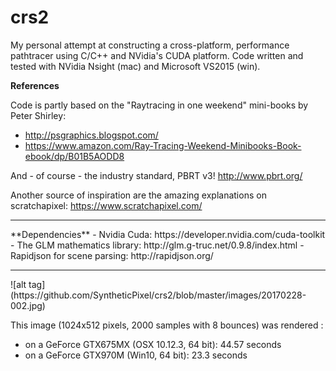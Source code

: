 # crs2
My personal attempt at constructing a cross-platform, performance pathtracer using C/C++ and NVidia's CUDA platform. 
Code written and tested with NVidia Nsight (mac) and Microsoft VS2015 (win).

**References**

Code is partly based on the "Raytracing in one weekend" mini-books by Peter Shirley:
- http://psgraphics.blogspot.com/
- https://www.amazon.com/Ray-Tracing-Weekend-Minibooks-Book-ebook/dp/B01B5AODD8

And - of course - the industry standard, PBRT v3! http://www.pbrt.org/

Another source of inspiration are the amazing explanations on scratchapixel:
https://www.scratchapixel.com/

<hr>
**Dependencies**
- Nvidia Cuda: https://developer.nvidia.com/cuda-toolkit
- The GLM mathematics library: http://glm.g-truc.net/0.9.8/index.html
- Rapidjson for scene parsing: http://rapidjson.org/

<hr>
![alt tag](https://github.com/SyntheticPixel/crs2/blob/master/images/20170228-002.jpg)

This image (1024x512 pixels, 2000 samples with 8 bounces) was rendered :
- on a GeForce GTX675MX (OSX 10.12.3, 64 bit): 44.57 seconds
- on a GeForce GTX970M (Win10, 64 bit): 23.3 seconds
